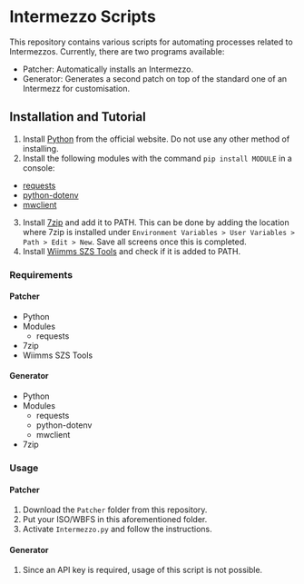 # Intermezzo Scripts
This repository contains various scripts for automating processes related to Intermezzos. Currently, there are two programs available:
* Patcher: Automatically installs an Intermezzo.
* Generator: Generates a second patch on top of the standard one of an Intermezz for customisation.

## Installation and Tutorial
1. Install [Python](https://www.python.org/downloads/) from the official website. Do not use any other method of installing.
2. Install the following modules with the command ```pip install MODULE``` in a console:
* [requests](https://pypi.org/project/requests/)
* [python-dotenv](https://pypi.org/project/python-dotenv/)
* [mwclient](https://pypi.org/project/mwclient/)
3. Install [7zip](https://www.7-zip.org/download.html) and add it to PATH. This can be done by adding the location where 7zip is installed under ```Environment Variables > User Variables > Path > Edit > New```. Save all screens once this is completed.
4. Install [Wiimms SZS Tools](https://szs.wiimm.de/) and check if it is added to PATH.

### Requirements

#### Patcher
* Python
* Modules
  * requests
* 7zip
* Wiimms SZS Tools

#### Generator
* Python
* Modules
  * requests
  * python-dotenv
  * mwclient
* 7zip

### Usage

#### Patcher
1. Download the ```Patcher``` folder from this repository.
2. Put your ISO/WBFS in this aforementioned folder.
3. Activate ```Intermezzo.py``` and follow the instructions.

#### Generator
1. Since an API key is required, usage of this script is not possible.
